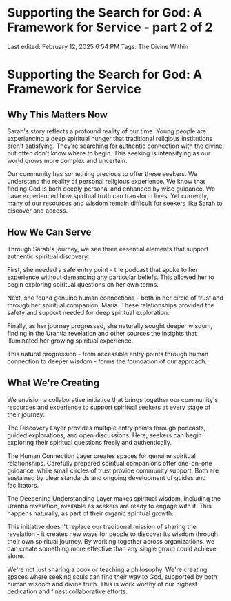 # Supporting the Search for God: A Framework for Service - part 2 of 2

Last edited: February 12, 2025 6:54 PM
Tags: The Divine Within

# Supporting the Search for God: A Framework for Service

## Why This Matters Now

Sarah's story reflects a profound reality of our time. Young people are experiencing a deep spiritual hunger that traditional religious institutions aren't satisfying. They're searching for authentic connection with the divine, but often don't know where to begin. This seeking is intensifying as our world grows more complex and uncertain.

Our community has something precious to offer these seekers. We understand the reality of personal religious experience. We know that finding God is both deeply personal and enhanced by wise guidance. We have experienced how spiritual truth can transform lives. Yet currently, many of our resources and wisdom remain difficult for seekers like Sarah to discover and access.

## How We Can Serve

Through Sarah's journey, we see three essential elements that support authentic spiritual discovery:

First, she needed a safe entry point - the podcast that spoke to her experience without demanding any particular beliefs. This allowed her to begin exploring spiritual questions on her own terms.

Next, she found genuine human connections - both in her circle of trust and through her spiritual companion, Maria. These relationships provided the safety and support needed for deep spiritual exploration.

Finally, as her journey progressed, she naturally sought deeper wisdom, finding in the Urantia revelation and other sources the insights that illuminated her growing spiritual experience.

This natural progression - from accessible entry points through human connection to deeper wisdom - forms the foundation of our approach.

## What We're Creating

We envision a collaborative initiative that brings together our community's resources and experience to support spiritual seekers at every stage of their journey:

The Discovery Layer provides multiple entry points through podcasts, guided explorations, and open discussions. Here, seekers can begin exploring their spiritual questions freely and authentically.

The Human Connection Layer creates spaces for genuine spiritual relationships. Carefully prepared spiritual companions offer one-on-one guidance, while small circles of trust provide community support. Both are sustained by clear standards and ongoing development of guides and facilitators.

The Deepening Understanding Layer makes spiritual wisdom, including the Urantia revelation, available as seekers are ready to engage with it. This happens naturally, as part of their organic spiritual growth.

This initiative doesn't replace our traditional mission of sharing the revelation - it creates new ways for people to discover its wisdom through their own spiritual journey. By working together across organizations, we can create something more effective than any single group could achieve alone.

We're not just sharing a book or teaching a philosophy. We're creating spaces where seeking souls can find their way to God, supported by both human wisdom and divine truth. This is work worthy of our highest dedication and finest collaborative efforts.